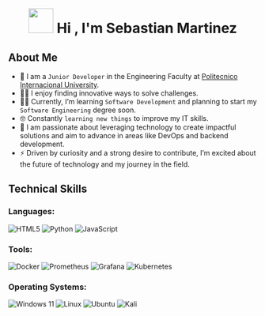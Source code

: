 <h1 align="center"><picture><img src = "https://github.com/7oSkaaa/7oSkaaa/blob/main/Images/about_me.gif?raw=true" width = 50px></picture> Hi , I'm Sebastian Martinez</h1>
<p align="center">

 
## About Me

- :school: I am a `Junior Developer` in the Engineering Faculty at [Politecnico Internacional University](https://www.politecnicointernacional.edu.co/sw/es).
- :technologist: I enjoy finding innovative ways to solve challenges.
- :student: Currently, I’m learning `Software Development` and planning to start my `Software Engineering` degree soon.
- :nerd_face: Constantly `learning new things` to improve my IT skills.
- :dart: I am passionate about leveraging technology to create impactful solutions and aim to advance in areas like DevOps and backend development.
- :zap: Driven by curiosity and a strong desire to contribute, I’m excited about the future of technology and my journey in the field.

## Technical Skills

### **Languages**:
  ![HTML5](https://img.shields.io/badge/html5-%23E34F26.svg?style=for-the-badge&logo=html5&logoColor=white)
  ![Python](https://img.shields.io/badge/python-3670A0?style=for-the-badge&logo=python&logoColor=ffdd54)
  ![JavaScript](https://img.shields.io/badge/javascript-%23323330.svg?style=for-the-badge&logo=javascript&logoColor=%23F7DF1E)
  
  
  ### **Tools**:
  ![Docker](https://img.shields.io/badge/docker-%230db7ed.svg?style=for-the-badge&logo=docker&logoColor=white)
  ![Prometheus](https://img.shields.io/badge/Prometheus-E6522C?style=for-the-badge&logo=Prometheus&logoColor=white)
  ![Grafana](https://img.shields.io/badge/grafana-%23F46800.svg?style=for-the-badge&logo=grafana&logoColor=white)
  ![Kubernetes](https://img.shields.io/badge/kubernetes-%23326ce5.svg?style=for-the-badge&logo=kubernetes&logoColor=white)
  
  ### **Operating Systems**:
  ![Windows 11](https://img.shields.io/badge/Windows%2011-%230079d5.svg?style=for-the-badge&logo=Windows%2011&logoColor=white)
  ![Linux](https://img.shields.io/badge/Linux-FCC624?style=for-the-badge&logo=linux&logoColor=black)
  ![Ubuntu](https://img.shields.io/badge/Ubuntu-E95420?style=for-the-badge&logo=ubuntu&logoColor=white)
  ![Kali](https://img.shields.io/badge/Kali-268BEE?style=for-the-badge&logo=kalilinux&logoColor=white)
  

<br>
</p>
